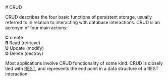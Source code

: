 # CRUD

CRUD describes the four basic functions of persistent storage, usually referred to in relation to interacting with database interactions. CRUD is an acronym of four main actions:

**C** create  
**R** Read (retrieve)  
**U** Update (modify)  
**D** Delete (destroy)

Most applications involve CRUD functionality of some kind. CRUD is closely tied with [REST](https://github.com/iammatthewward/notes/blob/master/principles/REST.md), and represents the end point in a data structure of a REST interaction.

